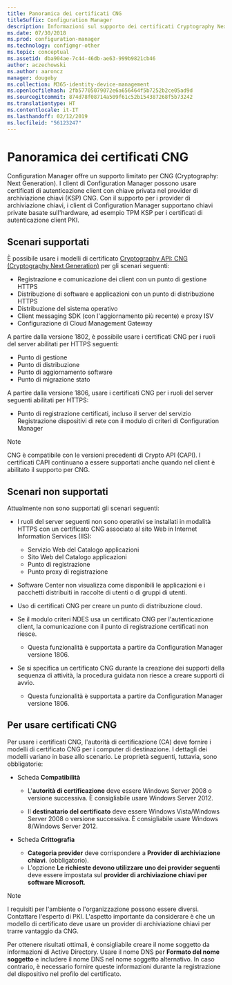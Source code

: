 ```yaml
---
title: Panoramica dei certificati CNG
titleSuffix: Configuration Manager
description: Informazioni sul supporto dei certificati Cryptography Next Generation (CNG) per i clienti e i server Configuration Manager.
ms.date: 07/30/2018
ms.prod: configuration-manager
ms.technology: configmgr-other
ms.topic: conceptual
ms.assetid: dba904ae-7c44-46db-ae63-999b9821cb46
author: aczechowski
ms.author: aaroncz
manager: dougeby
ms.collection: M365-identity-device-management
ms.openlocfilehash: 2fb57705079072e6a656464f5b7252b2ce05ad9d
ms.sourcegitcommit: 874d78f08714a509f61c52b154387268f5b73242
ms.translationtype: HT
ms.contentlocale: it-IT
ms.lasthandoff: 02/12/2019
ms.locfileid: "56123247"
---
```

# <a name="cng-certificates-overview"></a>Panoramica dei certificati CNG
<!-- 1356191 --> 

Configuration Manager offre un supporto limitato per CNG (Cryptography: Next Generation). I client di Configuration Manager possono usare certificati di autenticazione client con chiave privata nel provider di archiviazione chiavi (KSP) CNG. Con il supporto per i provider di archiviazione chiavi, i client di Configuration Manager supportano chiavi private basate sull'hardware, ad esempio TPM KSP per i certificati di autenticazione client PKI.

## <a name="supported-scenarios"></a>Scenari supportati
È possibile usare i modelli di certificato [Cryptography API: CNG (Cryptography Next Generation)](https://msdn.microsoft.com/library/windows/desktop/bb204775.aspx) per gli scenari seguenti:

- Registrazione e comunicazione dei client con un punto di gestione HTTPS   
- Distribuzione di software e applicazioni con un punto di distribuzione HTTPS   
- Distribuzione del sistema operativo  
- Client messaging SDK (con l'aggiornamento più recente) e proxy ISV   
- Configurazione di Cloud Management Gateway  

A partire dalla versione 1802, è possibile usare i certificati CNG per i ruoli del server abilitati per HTTPS seguenti: <!-- 1357314 -->   
- Punto di gestione
- Punto di distribuzione
- Punto di aggiornamento software
- Punto di migrazione stato     

A partire dalla versione 1806, usare i certificati CNG per i ruoli del server seguenti abilitati per HTTPS:

- Punto di registrazione certificati, incluso il server del servizio Registrazione dispositivi di rete con il modulo di criteri di Configuration Manager <!--1357314-->

> [!NOTE]
> CNG è compatibile con le versioni precedenti di Crypto API (CAPI). I certificati CAPI continuano a essere supportati anche quando nel client è abilitato il supporto per CNG.

## <a name="unsupported-scenarios"></a>Scenari non supportati

Attualmente non sono supportati gli scenari seguenti:

- I ruoli del server seguenti non sono operativi se installati in modalità HTTPS con un certificato CNG associato al sito Web in Internet Information Services (IIS): 
    - Servizio Web del Catalogo applicazioni
    - Sito Web del Catalogo applicazioni
    - Punto di registrazione  
    - Punto proxy di registrazione  

- Software Center non visualizza come disponibili le applicazioni e i pacchetti distribuiti in raccolte di utenti o di gruppi di utenti.

- Uso di certificati CNG per creare un punto di distribuzione cloud.

- Se il modulo criteri NDES usa un certificato CNG per l'autenticazione client, la comunicazione con il punto di registrazione certificati non riesce. 
    - Questa funzionalità è supportata a partire da Configuration Manager versione 1806.

- Se si specifica un certificato CNG durante la creazione dei supporti della sequenza di attività, la procedura guidata non riesce a creare supporti di avvio.
    - Questa funzionalità è supportata a partire da Configuration Manager versione 1806.

## <a name="to-use-cng-certificates"></a>Per usare certificati CNG

Per usare i certificati CNG, l'autorità di certificazione (CA) deve fornire i modelli di certificato CNG per i computer di destinazione. I dettagli dei modelli variano in base allo scenario. Le proprietà seguenti, tuttavia, sono obbligatorie:

- Scheda **Compatibilità**

    - L'**autorità di certificazione** deve essere Windows Server 2008 o versione successiva. È consigliabile usare Windows Server 2012.

    - Il **destinatario del certificato** deve essere Windows Vista/Windows Server 2008 o versione successiva. È consigliabile usare Windows 8/Windows Server 2012.

- Scheda **Crittografia**

    - **Categoria provider** deve corrispondere a **Provider di archiviazione chiavi**. (obbligatorio).
    - L'opzione **Le richieste devono utilizzare uno dei provider seguenti** deve essere impostata sul **provider di archiviazione chiavi per software Microsoft**. 

> [!NOTE]
> I requisiti per l'ambiente o l'organizzazione possono essere diversi. Contattare l'esperto di PKI. L'aspetto importante da considerare è che un modello di certificato deve usare un provider di archiviazione chiavi per trarre vantaggio da CNG.

Per ottenere risultati ottimali, è consigliabile creare il nome soggetto da informazioni di Active Directory. Usare il nome DNS per **Formato del nome soggetto** e includere il nome DNS nel nome soggetto alternativo. In caso contrario, è necessario fornire queste informazioni durante la registrazione del dispositivo nel profilo del certificato.
